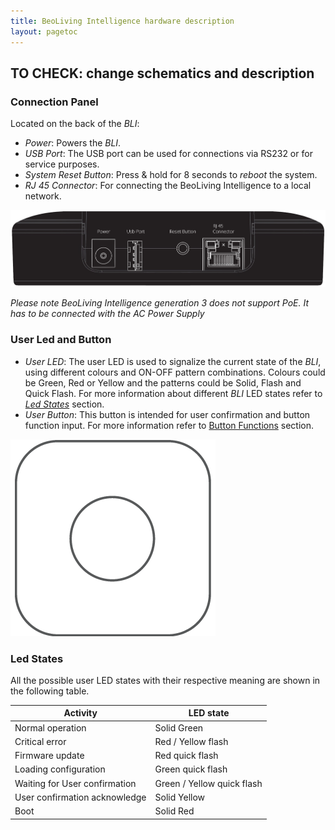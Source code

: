```yaml
---
title: BeoLiving Intelligence hardware description
layout: pagetoc
---
```

## TO CHECK: change schematics and description

### Connection Panel

Located on the back of the _BLI_:

+ *Power*: Powers the _BLI_. 
+ *USB Port*: The USB port can be used for connections via RS232 or for service purposes.
+ *System Reset Button*: Press & hold for 8 seconds to *reboot* the system.
+ *RJ 45 Connector*: For connecting the BeoLiving Intelligence to a local network. 

<img src="../pictures/bli-advanced-user-guide/ports.png" class="img-fluid" alt="Ports"/>

*Please note BeoLiving Intelligence generation 3 does not support PoE. It has to be connected with the AC Power Supply*

### User Led and Button

+ *User LED*: The user LED is used to signalize the current state of the _BLI_, using different colours and ON-OFF pattern combinations. Colours could be Green, Red or Yellow and the patterns could be Solid, Flash and Quick Flash. For more information about different _BLI_ LED states refer to [*Led States*](#led-states) section.
+ *User Button*: This button is intended for user confirmation and button function input. For more information refer to [Button Functions](./05-user_button) section.

<div class="text-center">
  <img src="../pictures/bli-advanced-user-guide/imagen-2.png" class="img-fluid" alt="BLI"/>
</div>

### Led States

All the possible user LED states with their respective meaning are shown in the following table.

<table class="table">
  <thead class="thead-light">
    <tr>
      <th scope="col">Activity</th>
      <th scope="col">LED state</th>
    </tr>
  </thead>
  <tbody>
    <tr>
      <td>Normal operation</td>
      <td>Solid Green</td>
    </tr>
    <tr>
      <td>Critical error</td>
      <td>Red / Yellow flash</td>
    </tr>
    <tr>
      <td>Firmware update</td>
      <td>Red quick flash</td>
    </tr>
    <tr>
      <td>Loading configuration</td>
      <td>Green quick flash</td>
    </tr>
    <tr>
      <td>Waiting for User confirmation</td>
      <td>Green / Yellow quick flash</td>
    </tr>
    <tr>
      <td>User confirmation acknowledge</td>
      <td>Solid Yellow</td>
    </tr>
    <tr>
      <td>Boot</td>
      <td>Solid Red</td>
    </tr>
  </tbody>
</table>
